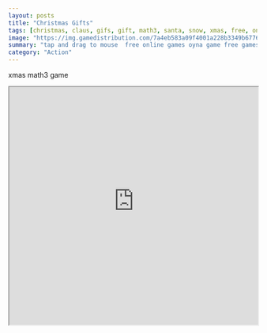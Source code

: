 ```yaml
---
layout: posts
title: "Christmas Gifts"
tags: [christmas, claus, gifs, gift, math3, santa, snow, xmas, free, online, games, oyna, game, free, games, play, play, games]
image: "https://img.gamedistribution.com/7a4eb583a09f4001a228b3349b6776a3.jpg"
summary: "tap and drag to mouse  free online games oyna game free games play play games"
category: "Action"
---
```


xmas math3 game

<iframe width="100%" height="480px;" src="https://html5.gamedistribution.com/7a4eb583a09f4001a228b3349b6776a3/"></iframe>